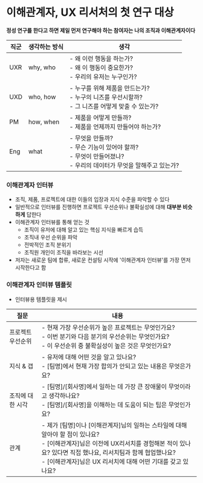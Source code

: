 

# 이해관계자, UX 리서처의 첫 연구 대상

**정성 연구를 한다고 하면 제일 먼저 연구해야 하는 참여자는 나의 조직과 이해관계자이다**

| 직군  | 생각하는 방식   | 생각                                                                         |
| --- | --------- | -------------------------------------------------------------------------- |
| UXR | why, who  | - 왜 이런 행동을 하는가?<br>- 왜 이 행동이 중요한가?<br>- 우리의 유저는 누구인가?                      |
| UXD | who, how  | - 누구를 위해 제품을 만드는가?<br>- 누구의 니즈를 우선시할까?<br>- 그 니즈를 어떻게 맞출 수 있는가?            |
| PM  | how, when | - 제품을 어떻게 만들까?<br>- 제품을 언제까지 만들어야 하는가?                                     |
| Eng | what      | - 무엇을 만들까?<br>- 무슨 기능이 있어야 할까?<br>- 무엇이 만들어졌나?<br>- 우리의 데이터가 무엇을 말해주고 있는가? |

### 이해관계자 인터뷰

- 조직, 제품, 프로젝트에 대한 이들의 입장과 지식 수준을 파악할 수 있다
- 일반적으로 인터뷰를 진행하면 프로젝트 우선순위나 불확실성에 대해 **대부분 비슷하게** 답한다
- 이해관계자 인터뷰를 통해 얻는 것
	- 조직이 유저에 대해 알고 있는 핵심 지식을 빠르게 습득
	- 조직내 우선 순위을 파악
	- 전박적인 조직 분위기
	- 조직원 개인이 조직을 바라보는 시선
- 저자는 새로운 팀에 합류, 새로운 컨설팅 시작에 '이해관계자 인터뷰'를 가장 먼저 시작한다고 함

### 이해관계자 인터뷰 템플릿
- 인터뷰용 템플릿을 제시

| 질문        | 내용                                                                                                                                                          |
| --------- | ----------------------------------------------------------------------------------------------------------------------------------------------------------- |
| 프로젝트 우선순위 | - 현재 가장 우선순위가 높은 프로젝트는 무엇인가요?<br>- 이번 분기와 다음 분기의 우선순위는 무엇인가요?<br>- 이 우선순위 중 불확실성이 높은 것은 무엇인가요?                                                              |
| 지식 & 갭    | - 유저에 대해 어떤 것을 알고 있나요?<br>- [팀명]에서 현재 가장 합의가 안되고 있는 내용은 무엇은가요?                                                                                              |
| 조직에 대한 시각 | - [팀명]/[회사명]에서 일하는 데 가장 큰 장애물이 무엇이라고 생각하나요?<br>- [팀명]/[회사명]을 이해하는 데 도움이 되는 팁은 무엇인가요?                                                                        |
| 관계        | - 제가 [팀명]이나 [이해관계자]님의 일하는 스타일에 대해 알아야 할 점이 있나요?<br>- [이해관계자]님은 이전에 UX리서치를 경험해본 적이 있나요? 있다면 직접 했나요, 리서치팀과 함께 협업했나요?<br>- [이해관계자]님은 UX 리서치에 대해 어떤 기대를 갖고 있나요? |

